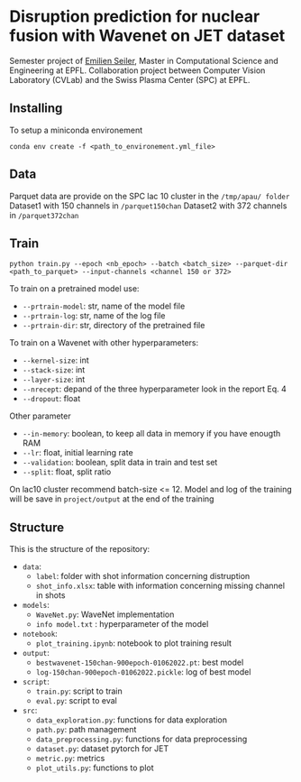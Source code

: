 # Disruption prediction for nuclear fusion with Wavenet on JET dataset 

Semester project of [Emilien Seiler](mailto:emilien.seiler@epfl.ch), Master in Computational Science and Engineering at EPFL. 
Collaboration project between Computer Vision Laboratory (CVLab) and the Swiss Plasma Center (SPC) at EPFL.

## Installing
To setup a miniconda environement
```
conda env create -f <path_to_environement.yml_file>
```
## Data
Parquet data are provide on the SPC lac 10 cluster in the `/tmp/apau/ folder`
Dataset1 with 150 channels in `/parquet150chan`
Dataset2 with 372 channels in `/parquet372chan`

## Train
```
python train.py --epoch <nb_epoch> --batch <batch_size> --parquet-dir <path_to_parquet> --input-channels <channel 150 or 372>
```
To train on a pretrained model use:
- `--prtrain-model`: str, name of the model file
- `--prtrain-log`: str, name of the log file
- `--prtrain-dir`: str, directory of the pretrained file

To train on a Wavenet with other hyperparameters:
- `--kernel-size`: int
- `--stack-size`: int
- `--layer-size`: int
- `--nrecept`: depand of the three hyperparameter look in the report Eq. 4
- `--dropout`: float

Other parameter
- `--in-memory`: boolean, to keep all data in memory if you have enougth RAM
- `--lr`: float, initial learning rate
- `--validation`: boolean, split data in train and test set
- `--split`: float, split ratio

On lac10 cluster recommend batch-size <= 12.
Model and log of the training will be save in `project/output` at the end of the training


## Structure

This is the structure of the repository:

- `data`: 
  - `label`: folder with shot information concerning distruption
  - `shot_info.xlsx`: table with information concerning missing channel in shots
- `models`:
  - `WaveNet.py`: WaveNet implementation
  - `info model.txt` : hyperparameter of the model
- `notebook`: 
  - `plot_training.ipynb`: notebook to plot training result
- `output`:
  - `bestwavenet-150chan-900epoch-01062022.pt`: best model
  - `log-150chan-900epoch-01062022.pickle`: log of best model
- `script`:
  - `train.py`: script to train 
  - `eval.py`: script to eval
- `src`:
  - `data_exploration.py`: functions for data exploration
  - `path.py`: path management
  - `data_preprocessing.py`: functions for data preprocessing
  - `dataset.py`: dataset pytorch for JET
  - `metric.py`: metrics
  - `plot_utils.py`: functions to plot
